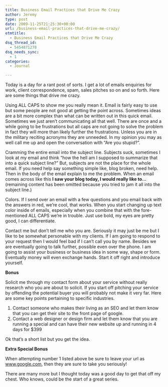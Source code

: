 ```yaml
---
title: Business Email Practices that Drive Me Crazy
author: Jeremy
type: post
date: 2009-11-25T21:25:30+00:00
url: /business-email-practices-that-drive-me-crazy/
etmtitle:
  - Business Email Practices that Drive Me Crazy
dsq_thread_id:
  - 5454871278
dsq_needs_sync:
  - 1
categories:
  - Journal

---
```

Today is a day for a rant post of sorts. I get a lot of emails enquiries for work, client correspondence, spam, sales pitches so on and so forth. Here are some things that drive me crazy.

Using ALL CAPS to show me you really mean it. Email is fairly easy to use but some people are not good at getting the point across. Sometimes ideas are a bit more complex than what can be written out in this quick email. Sometimes we just aren&#8217;t communicating all that well. There are once and a while going to be frustrations but all caps are not going to solve the problem in fact they will more than likely further the frustrations. Unless you are in the military reciting acronyms they are unneeded. In my opinion you may as well call me up and open the conversation with “Are you stupid?”.
  
<!--more-->

Cramming the entire email into the subject line. Subjects suck, sometimes I look at my email and think “how the hell am I supposed to summarize that into a quick subject line?” But, subjects are not the place for the whole email. If you need help say something simple like, blog broken, need help. Then in the body of the email explain to me the problem. When an email comes across like this **I saw your blog today, I would really like to…** (remaining content has been omitted because you tried to jam it all into the subject line.)

Colors. If I send over an email with a few questions and you email back with the answers in red, we&#8217;re cool, that works. When you start changing up text color inside of emails, especially when you combine that with the fore-mentioned ALL CAPS we&#8217;re in trouble. Just use bold, my eyes are pretty good, I can differentiate.

Contact me but don&#8217;t tell me who you are. Seriously it may just be me but I like to be somewhat personable with my clients. If I am going to respond to your request then I would feel bad if I can&#8217;t call you by name. Besides we are eventually going to talk further, possible even over the phone. I am going to assist your business or business idea in some way, shape or form. Eventually money will even exchange hands. Start it off right and introduce yourself.

**Bonus**
  
Solicit me through my contact form about your service without really research who you are about to solicit. If you start off pitching your service by offending the potential buyer you will probably not make it very far. Here are some key points pertaining to specific industries.

  1. Contact someone who makes their living as an SEO and let them know that you can get their site to the front page of google.
  2. Contact a web designer or design firm and let them know that you are running a special and can have their new website up and running in 4 days for $399

Ok that&#8217;s a short list but you get the idea.

**Extra Special Bonus**
  
When attempting number 1 listed above be sure to leave your url as www.google.com, then they are sure to take you seriously!

There are many more but I thought today was a good day to get that off my chest. Who knows, could be the start of a great series.